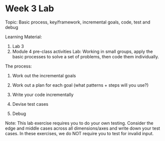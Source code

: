 # Week 3 Lab

Topic: Basic process, key/framework, incremental goals, code, test and debug
 
Learning Material:
1. Lab 3
2. Module 4 pre-class activities
Lab: Working in small groups, apply the basic processes to solve a set of
problems, then code them individually.

The process:

1. Work out the incremental goals

2. Work out a plan for each goal (what patterns + steps will you use?)

3. Write your code incrementally

4. Devise test cases

5. Debug

Note: This lab exercise requires you to do your own testing. Consider the edge and middle cases across all dimensions/axes and write down your test cases. In these exercises, we do NOT require you to test for invalid input. 



